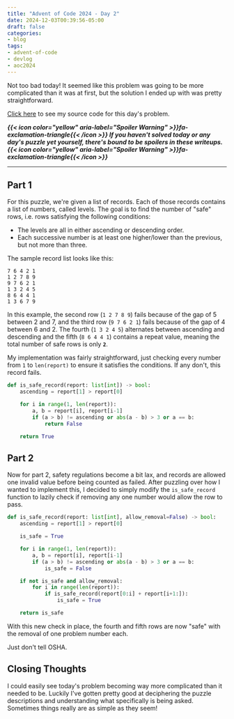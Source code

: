 ```yaml
---
title: "Advent of Code 2024 - Day 2"
date: 2024-12-03T00:39:56-05:00
draft: false
categories:
- blog
tags:
- advent-of-code
- devlog
- aoc2024
---
```


Not too bad today! It seemed like this problem was going to be more complicated than it was at first, but the solution I ended up with was pretty straightforward.

[Click here](https://github.com/Ratheronfire/advent-of-code/blob/master/year_2024/day-2.py) to see my source code for this day's problem.

***{{< icon color="yellow" aria-label="Spoiler Warning" >}}fa-exclamation-triangle{{< /icon >}} If you haven't solved today or any day's puzzle yet yourself, there's bound to be spoilers in these writeups. {{< icon color="yellow" aria-label="Spoiler Warning" >}}fa-exclamation-triangle{{< /icon >}}***

---

## Part 1

For this puzzle, we're given a list of records. Each of those records contains a list of numbers, called levels. The goal is to find the number of "safe" rows, i.e. rows satisfying the following conditions:

* The levels are all in either ascending or descending order.
* Each successive number is at least one higher/lower than the previous, but not more than three.

The sample record list looks like this:

```
7 6 4 2 1
1 2 7 8 9
9 7 6 2 1
1 3 2 4 5
8 6 4 4 1
1 3 6 7 9
```

In this example, the second row (``1 2 7 8 9``) fails because of the gap of 5 between 2 and 7, and the third row (``9 7 6 2 1``) fails because of the gap of 4 between 6 and 2. The fourth (``1 3 2 4 5``) alternates between ascending and descending and the fifth (``8 6 4 4 1``) contains a repeat value, meaning the total number of safe rows is only **``2``**.

My implementation was fairly straightforward, just checking every number from ``1`` to ``len(report)`` to ensure it satisfies the conditions. If any don't, this record fails.


```python
def is_safe_record(report: list[int]) -> bool:
    ascending = report[1] > report[0]

    for i in range(1, len(report)):
        a, b = report[i], report[i-1]
        if (a > b) != ascending or abs(a - b) > 3 or a == b:
            return False

    return True
```

## Part 2

Now for part 2, safety regulations become a bit lax, and records are allowed one invalid value before being counted as failed. After puzzling over how I wanted to implement this, I decided to simply modify the ``is_safe_record`` function to lazily check if removing any one number would allow the row to pass.

```python
def is_safe_record(report: list[int], allow_removal=False) -> bool:
    ascending = report[1] > report[0]

    is_safe = True

    for i in range(1, len(report)):
        a, b = report[i], report[i-1]
        if (a > b) != ascending or abs(a - b) > 3 or a == b:
            is_safe = False

    if not is_safe and allow_removal:
        for i in range(len(report)):
            if is_safe_record(report[0:i] + report[i+1:]):
                is_safe = True

    return is_safe
```

With this new check in place, the fourth and fifth rows are now "safe" with the removal of one problem number each.

Just don't tell OSHA.

## Closing Thoughts

I could easily see today's problem becoming way more complicated than it needed to be. Luckily I've gotten pretty good at deciphering the puzzle descriptions and understanding what specifically is being asked. Sometimes things really are as simple as they seem!